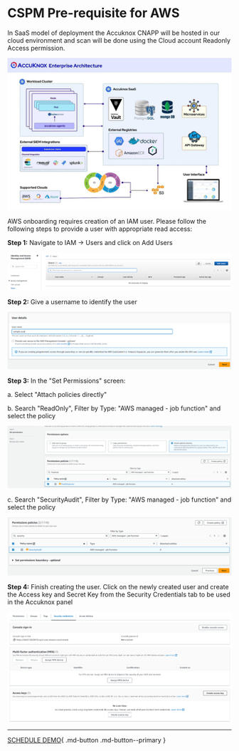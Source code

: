 # CSPM Pre-requisite for AWS

In SaaS model of deployment the Accuknox CNAPP will be hosted in our cloud environment and scan will be done using the Cloud account Readonly Access permission.

![image](images/accuknox-architecture.png)

AWS onboarding requires creation of an IAM user. Please follow the following steps to provide a user with appropriate read access:

**Step 1:** Navigate to IAM → Users and click on Add Users

![image](images/iam-user-0.png)

**Step 2:** Give a username to identify the user

![image](images/iam-user-1.png)

**Step 3:** In the "Set Permissions" screen:

a. Select "Attach policies directly"

b. Search "ReadOnly", Filter by Type: "AWS managed - job function" and select the policy

![image](images/iam-user-2.png)

c. Search "SecurityAudit", Filter by Type: "AWS managed - job function" and select the policy

![image](images/iam-user-3.png)

**Step 4:** Finish creating the user. Click on the newly created user and create the Access key and Secret Key from the Security Credentials tab to be used in the Accuknox panel

![image](images/iam-user-4.png)

- - -
[SCHEDULE DEMO](https://www.accuknox.com/contact-us){ .md-button .md-button--primary }
